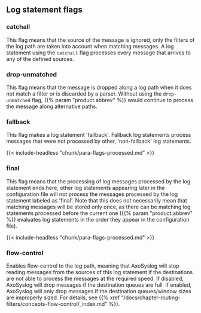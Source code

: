 ---
---
<!-- DISCLAIMER: This file is based on the syslog-ng Open Source Edition documentation https://github.com/balabit/syslog-ng-ose-guides/commit/2f4a52ee61d1ea9ad27cb4f3168b95408fddfdf2 and is used under the terms of The syslog-ng Open Source Edition Documentation License. The file has been modified by Axoflow. -->
<span id="Log"></span>

## Log statement flags

### catchall

This flag means that the source of the message is ignored, only the filters of the log path are taken into account when matching messages. A log statement using the `catchall` flag processes every message that arrives to any of the defined sources.

### drop-unmatched

This flag means that the message is dropped along a log path when it does not match a filter or is discarded by a parser. Without using the `drop-unmatched` flag, {{% param "product.abbrev" %}} would continue to process the message along alternative paths.

### fallback

This flag makes a log statement 'fallback'. Fallback log statements process messages that were not processed by other, 'non-fallback' log statements.

{{< include-headless "chunk/para-flags-processed.md" >}}

### final

This flag means that the processing of log messages processed by the log statement ends here, other log statements appearing later in the configuration file will not process the messages processed by the log statement labeled as 'final'. Note that this does not necessarily mean that matching messages will be stored only once, as there can be matching log statements processed before the current one ({{% param "product.abbrev" %}} evaluates log statements in the order they appear in the configuration file).

{{< include-headless "chunk/para-flags-processed.md" >}}

### flow-control

Enables flow-control to the log path, meaning that AxoSyslog will stop reading messages from the sources of this log statement if the destinations are not able to process the messages at the required speed. If disabled, AxoSyslog will drop messages if the destination queues are full. If enabled, AxoSyslog will only drop messages if the destination queues/window sizes are improperly sized. For details, see {{% xref "/docs/chapter-routing-filters/concepts-flow-control/_index.md" %}}.
